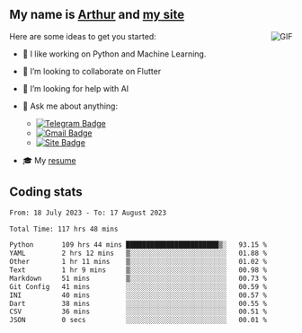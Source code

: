 
## My name is [Arthur](https://www.linkedin.com/in/arthur-novais-201420/) and [my site](https://arthurcn96.github.io/)

<!--
**Arthurcn96/Arthurcn96** is a ✨ _special_ ✨ repository because its `README.md` (this file) appears on your GitHub profile.
-->
<img align="right"  max-width="440" max-height="240" alt="GIF" src="https://raw.githubusercontent.com/Arthurcn96/Arthurcn96/master/helloThere.gif" />

Here are some ideas to get you started:

- 🤖 I like working on Python and Machine Learning.
- 👯 I’m looking to collaborate on Flutter
- 🤔 I’m looking for help with AI
- 💬 Ask me about anything:
    - [![Telegram Badge](https://img.shields.io/badge/-@Arthurcn9-0088cc?style=for-the-badge&logo=Telegram&logoColor=white)](https://t.me/Arthurcn9)
    - [![Gmail Badge](https://img.shields.io/badge/-@Arthurcn9-red?style=for-the-badge&logo=Gmail&logoColor=white)](mailto:Arthurcn96@gmail.com)
    - [![Site Badge](https://img.shields.io/badge/arthurcn96.github.io-informational?style=for-the-badge&logo=internetexplorer)](https://arthurcn96.github.io/)

- 🎓 My [resume](https://github.com/Arthurcn96/resume/blob/master/Resume_PT-BR.pdf)


## Coding stats
<!--START_SECTION:waka-->

```txt
From: 18 July 2023 - To: 17 August 2023

Total Time: 117 hrs 48 mins

Python       109 hrs 44 mins ███████████████████████▒░   93.15 %
YAML         2 hrs 12 mins   ▒░░░░░░░░░░░░░░░░░░░░░░░░   01.88 %
Other        1 hr 11 mins    ▒░░░░░░░░░░░░░░░░░░░░░░░░   01.02 %
Text         1 hr 9 mins     ▒░░░░░░░░░░░░░░░░░░░░░░░░   00.98 %
Markdown     51 mins         ▒░░░░░░░░░░░░░░░░░░░░░░░░   00.73 %
Git Config   41 mins         ░░░░░░░░░░░░░░░░░░░░░░░░░   00.59 %
INI          40 mins         ░░░░░░░░░░░░░░░░░░░░░░░░░   00.57 %
Dart         38 mins         ░░░░░░░░░░░░░░░░░░░░░░░░░   00.55 %
CSV          36 mins         ░░░░░░░░░░░░░░░░░░░░░░░░░   00.51 %
JSON         0 secs          ░░░░░░░░░░░░░░░░░░░░░░░░░   00.01 %
```

<!--END_SECTION:waka-->
